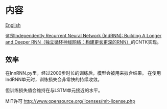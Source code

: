 # 内容

[English](/examples/cntk/python/NumpyExperiment/README.md)

这是[Independently Recurrent Neural Network (IndRNN): Building A Longer and Deeper RNN（独立循环神经网络：构建更长更深的RNN）](https://arxiv.org/abs/1803.04831)的CNTK实现。

## 效率

在InnRNN.py里，经过2000步时长的训练后，模型会被用来拟合结果。 在使用IndRNN单元时，训练损失会非常快的持续收敛。

但训练损失值会维持在与LSTM单元接近的水平。

MIT许可 http://www.opensource.org/licenses/mit-license.php